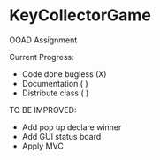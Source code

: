 # KeyCollectorGame
OOAD Assignment

Current Progress:
- Code done bugless (X)
- Documentation     ( )
- Distribute class  ( )

TO BE IMPROVED:
- Add pop up declare winner
- Add GUI status board
- Apply MVC
